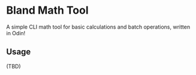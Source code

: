 # Bland Math Tool

A simple CLI math tool for basic calculations and batch operations, written in Odin!

## Usage 

(TBD)

